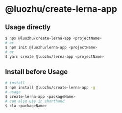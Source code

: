# @luozhu/create-lerna-app

## Usage directly

```sh
$ npx @luozhu/create-lerna-app <projectName>
# or
$ npm init @luozhu/lerna-app <projectName>
# or
$ yarn create @luozhu/lerna-app <projectName>
```

## Install before Usage

```sh
# install
$ npm install @luozhu/create-lerna-app -g
# usage
$ create-lerna-app <packageName>
# can also use in shorthand
$ cla <packageName>
```
